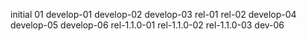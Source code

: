initial
01
develop-01
develop-02
develop-03
rel-01
rel-02
develop-04
develop-05
develop-06
rel-1.1.0-01
rel-1.1.0-02
rel-1.1.0-03
dev-06
